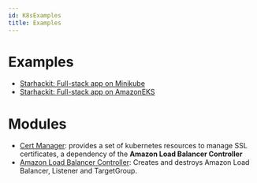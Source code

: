 ```yaml
---
id: K8sExamples
title: Examples
---
```


# Examples

- [Starhackit: Full-stack app on Minikube](https://github.com/grucloud/grucloud/tree/main/examples/k8s/starhackit/minikube)
- [Starhackit: Full-stack app on AmazonEKS](https://github.com/grucloud/grucloud/tree/main/examples/k8s/starhackit/aws)

# Modules

- [Cert Manager](https://github.com/grucloud/grucloud/tree/main/packages/modules/k8s/cert-manager): provides a set of kubernetes resources to manage SSL certificates, a dependency of the **Amazon Load Balancer Controller**
- [Amazon Load Balancer Controller](https://github.com/grucloud/grucloud/tree/main/packages/modules/k8s/aws-load-balancer): Creates and destroys Amazon Load Balancer, Listener and TargetGroup.
